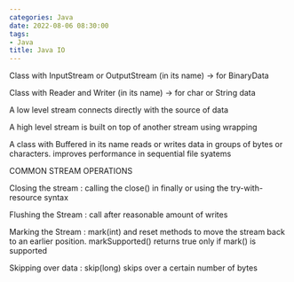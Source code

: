```yaml
---
categories: Java
date: 2022-08-06 08:30:00
tags:
- Java
title: Java IO
---
```


Class with InputStream or OutputStream (in its name) -> for BinaryData

Class with Reader and Writer (in its name) -> for char or String data

A low level stream connects directly with the source of data

A high level stream is built on top of another stream using wrapping

A class with Buffered in its name reads or writes data in groups of bytes or
characters. improves performance in
sequential file syatems

COMMON STREAM OPERATIONS

Closing the stream : calling the close() in finally or using the
try-with-resource syntax

Flushing the Stream : call after reasonable amount of writes

Marking the Stream : mark(int) and reset methods to move the stream back to an
earlier position. markSupported() returns
true only if mark() is supported

Skipping over data : skip(long) skips over a certain number of bytes